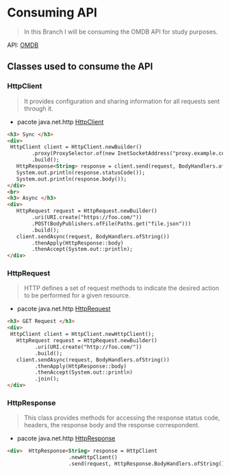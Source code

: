 # Consuming API  

> In this Branch I will be consuming the OMDB API for study purposes.

API:
[OMDB](https://www.omdbapi.com/)

## Classes used to consume the API 

### HttpClient

>It provides configuration and sharing information for all requests sent through it.

* pacote java.net.http
[HttpClient](https://docs.oracle.com/en/java/javase/11/docs/api/java.net.http/java/net/http/HttpClient.html)

~~~html
<h3> Sync </h3>
<div>
 HttpClient client = HttpClient.newBuilder()
        .proxy(ProxySelector.of(new InetSocketAddress("proxy.example.com", 80)))
        .build();
   HttpResponse<String> response = client.send(request, BodyHandlers.ofString());
   System.out.println(response.statusCode());
   System.out.println(response.body()); 
</div>
<br>
<h3> Async </h3>
<div>
   HttpRequest request = HttpRequest.newBuilder()
        .uri(URI.create("https://foo.com/"))
        .POST(BodyPublishers.ofFile(Paths.get("file.json")))
        .build();
   client.sendAsync(request, BodyHandlers.ofString())
        .thenApply(HttpResponse::body)
        .thenAccept(System.out::println); 
</div>
~~~
### HttpRequest

> HTTP defines a set of request methods to indicate the desired action to be performed for a given resource.

* pacote java.net.http
[HttpRequest](https://docs.oracle.com/en/java/javase/11/docs/api/java.net.http/java/net/http/HttpRequest.html)

~~~html
<h3> GET Request </h3>
<div>
 HttpClient client = HttpClient.newHttpClient();
   HttpRequest request = HttpRequest.newBuilder()
         .uri(URI.create("http://foo.com/"))
         .build();
   client.sendAsync(request, BodyHandlers.ofString())
         .thenApply(HttpResponse::body)
         .thenAccept(System.out::println)
         .join(); 
</div>
~~~~
### HttpResponse

> This class provides methods for accessing the response status code, headers, the response body and the response correspondent.

* pacote java.net.http
[HttpResponse](https://docs.oracle.com/en/java/javase/11/docs/api/java.net.http/java/net/http/HttpResponse.html)

~~~html
<div>  HttpResponse<String> response = HttpClient
                    .newHttpClient()
                    .send(request, HttpResponse.BodyHandlers.ofString()); </div>
~~~

